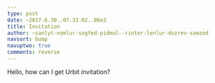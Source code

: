 ```yaml
---
type: post
date: ~2017.6.30..07.33.02..86e3
title: Invitation
author: ~sanlyt-nomlur-sogfed-pidmul--rinter-lonlur-dozrev-samzod
navsort: bump
navuptwo: true
comments: reverse
---
```


Hello, how can I get Urbit invitation?
